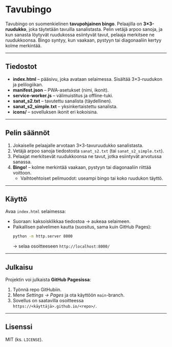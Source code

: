 # Tavubingo

Tavubingo on suomenkielinen **tavupohjainen bingo**. Pelaajilla on **3×3-ruudukko**, joka täytetään tavuilla sanalistasta. Pelin vetäjä arpoo sanoja, ja kun sanasta löytyvät ruudukossa esiintyvät tavut, pelaaja merkitsee ne ruudukkoonsa. Bingo syntyy, kun vaakaan, pystyyn tai diagonaaliin kertyy kolme merkintää.

---

## Tiedostot

- **index.html** – pääsivu, joka avataan selaimessa. Sisältää 3×3-ruudukon ja pelilogiikan.
- **manifest.json** – PWA-asetukset (nimi, ikonit).
- **service-worker.js** – välimuistitus ja offline-tuki.
- **sanat_s2.txt** – tavutettu sanalista (täydellinen).
- **sanat_s2_simple.txt** – yksinkertaistettu sanalista.
- **icons/** – sovelluksen ikonit eri kokoisina.

---

## Pelin säännöt

1. Jokaiselle pelaajalle arvotaan 3×3-tavuruudukko sanalistasta.
2. Vetäjä arpoo sanoja tiedostosta `sanat_s2.txt` (tai `sanat_s2_simple.txt`).
3. Pelaajat merkitsevät ruudukkoonsa ne tavut, jotka esiintyvät arvotussa sanassa.
4. **Bingo!** – kolme merkintää vaakaan, pystyyn tai diagonaaliin riittää voittoon.
   - Vaihtoehtoiset pelimuodot: useampi bingo tai koko ruudukon täyttö.

---

## Käyttö

Avaa `index.html` selaimessa:

- Suoraan: kaksoisklikkaa tiedostoa → aukeaa selaimeen.
- Paikallisen palvelimen kautta (suositus, sama kuin GitHub Pages):
  ```bash
  python -m http.server 8000
  ```
  → selaa osoitteeseen `http://localhost:8000/`

---

## Julkaisu

Projektin voi julkaista **GitHub Pagesissa**:
1. Työnnä repo GitHubiin.
2. Mene *Settings → Pages* ja ota käyttöön `main`-branch.
3. Sovellus on saatavilla osoitteessa `https://<käyttäjä>.github.io/<repo>/`.

---

## Lisenssi

MIT (ks. `LICENSE`).
